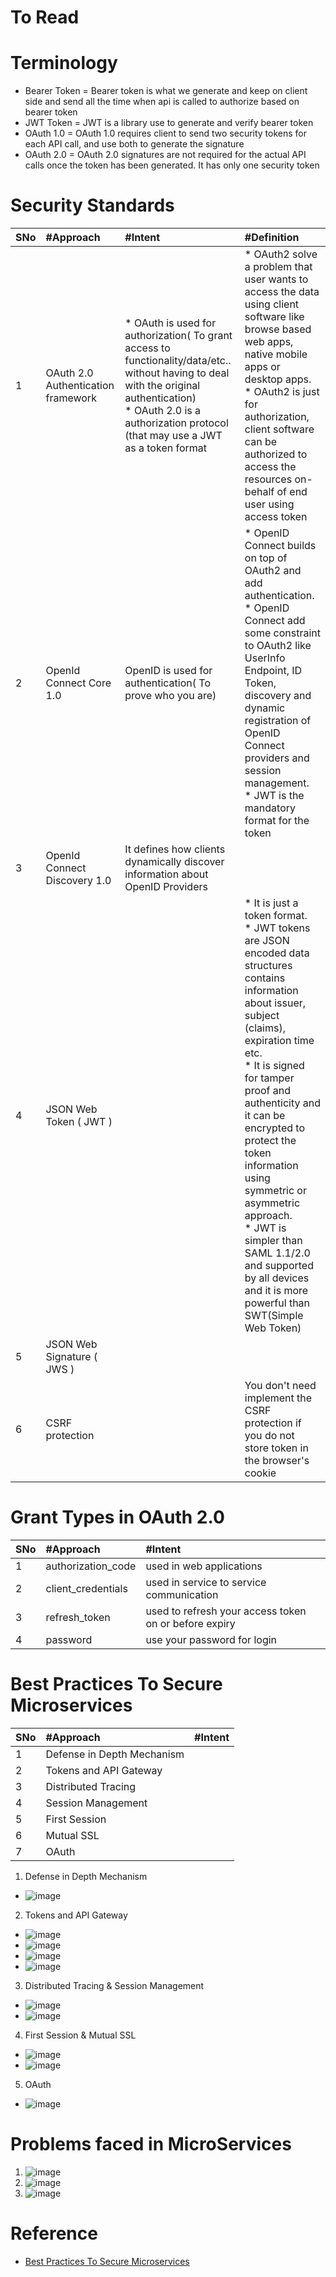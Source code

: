 # To Read

# Terminology
* Bearer Token = Bearer token is what we generate and keep on client side and send all the time when api is called to authorize based on bearer token
* JWT Token = JWT is a library use to generate and verify bearer token
* OAuth 1.0 = OAuth 1.0 requires client to send two security tokens for each API call, and use both to generate the signature
* OAuth 2.0 = OAuth 2.0 signatures are not required for the actual API calls once the token has been generated. It has only one security token


# Security Standards
|SNo| #Approach  | #Intent | #Definition |
| :--- | :--- | :--- |:--- |
|1 | OAuth 2.0 Authentication framework | * OAuth is used for authorization( To grant access to functionality/data/etc.. without having to deal with the original authentication) <br>* OAuth 2.0 is a authorization protocol (that may use a JWT as a token format | * OAuth2 solve a problem that user wants to access the data using client software like browse based web apps, native mobile apps or desktop apps. <br>* OAuth2 is just for authorization, client software can be authorized to access the resources on-behalf of end user using access token |
| 2| OpenId Connect Core 1.0 | OpenID is used for authentication( To prove who you are) | * OpenID Connect builds on top of OAuth2 and add authentication. <br>* OpenID Connect add some constraint to OAuth2 like UserInfo Endpoint, ID Token, discovery and dynamic registration of OpenID Connect providers and session management. <br>* JWT is the mandatory format for the token|
|3 | OpenId Connect Discovery 1.0 | It defines how clients dynamically discover information about OpenID Providers | |
|4 | JSON Web Token ( JWT ) |  | * It is just a token format. <br>* JWT tokens are JSON encoded data structures contains information about issuer, subject (claims), expiration time etc. <br>* It is signed for tamper proof and authenticity and it can be encrypted to protect the token information using symmetric or asymmetric approach. <br>* JWT is simpler than SAML 1.1/2.0 and supported by all devices and it is more powerful than SWT(Simple Web Token)|
|5 | JSON Web Signature ( JWS ) |  | |
|6 | CSRF protection |  |You don't need implement the CSRF protection if you do not store token in the browser's cookie|

# Grant Types in OAuth 2.0
|SNo| #Approach  | #Intent |
| :--- | :--- | :--- |
|1 | authorization_code | used in web applications |
| 2| client_credentials | used in service to service communication |
|3 | refresh_token | used to refresh your access token on or before expiry |
|4 | password | use your password for login |

# Best Practices To Secure Microservices
|SNo| #Approach  | #Intent |
| :--- | :--- | :--- |
|1 | Defense in Depth Mechanism |  |
| 2| Tokens and API Gateway |  |
|3 | Distributed Tracing |  |
| 4| Session Management | |
| 5| First Session | |
| 6| Mutual SSL | |
|7 | OAuth | |
1. Defense in Depth Mechanism
* ![image](https://user-images.githubusercontent.com/7721150/169539060-32477129-a9f8-45b5-a85c-c53458dcd955.png)
2. Tokens and API Gateway
* ![image](https://user-images.githubusercontent.com/7721150/169539533-b0a7f7ec-4c49-418e-be3d-1cb7459ada37.png)
* ![image](https://user-images.githubusercontent.com/7721150/169544117-47e3ee4d-b991-47ae-a592-f6c4804de872.png)
* ![image](https://user-images.githubusercontent.com/7721150/169544509-85bbd236-ef9c-47e2-b758-7146fb7a53fc.png)
* ![image](https://user-images.githubusercontent.com/7721150/169544724-ed9cf25a-755c-46fa-9d0a-c56d9be72398.png)
3. Distributed Tracing & Session Management
* ![image](https://user-images.githubusercontent.com/7721150/169540471-a88b6a61-58b5-40bc-bfe1-f3ad5eb2a2ae.png)
* ![image](https://user-images.githubusercontent.com/7721150/169541054-f8801eb7-9beb-4c31-a5ec-79b9af176b8a.png)
4. First Session & Mutual SSL
* ![image](https://user-images.githubusercontent.com/7721150/169541822-d6e79243-3cbf-4979-8680-e747863546cc.png)
* ![image](https://user-images.githubusercontent.com/7721150/169542792-ec6bc4d2-2662-4486-a840-7bb29ddec965.png)
5. OAuth
* ![image](https://user-images.githubusercontent.com/7721150/169543032-9281ab73-a7a6-4911-9888-1035b9af3c4d.png)

# Problems faced in MicroServices
1. ![image](https://user-images.githubusercontent.com/7721150/169547913-6a5d3b28-d5e6-4160-abbe-d1905a012b43.png)
2. ![image](https://user-images.githubusercontent.com/7721150/169548038-9860cdff-f02f-4aa8-92df-3ebad48c2887.png)
3. ![image](https://user-images.githubusercontent.com/7721150/169548386-e8c32d62-2286-4bd9-b85e-3ecb9c3564ed.png)

# Reference
* [Best Practices To Secure Microservices](https://www.youtube.com/watch?v=wpA0N7kHaDo)
